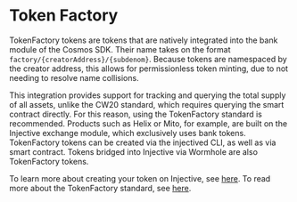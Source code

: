 # Token Factory

TokenFactory tokens are tokens that are natively integrated into the bank module of the Cosmos SDK. Their name takes on the format `factory/{creatorAddress}/{subdenom}`. Because tokens are namespaced by the creator address, this allows for permissionless token minting, due to not needing to resolve name collisions.&#x20;

This integration provides support for tracking and querying the total supply of all assets, unlike the CW20 standard, which requires querying the smart contract directly. For this reason, using the TokenFactory standard is recommended. Products such as Helix or Mito, for example, are built on the Injective exchange module, which exclusively uses bank tokens. TokenFactory tokens can be created via the injectived CLI, as well as via smart contract. Tokens bridged into Injective via Wormhole are also TokenFactory tokens.&#x20;

To learn more about creating your token on Injective, see [here](https://docs.injective.network/develop/guides/token-launch/). To read more about the TokenFactory standard, see [here](https://docs.injective.network/develop/modules/injective/tokenfactory/).
